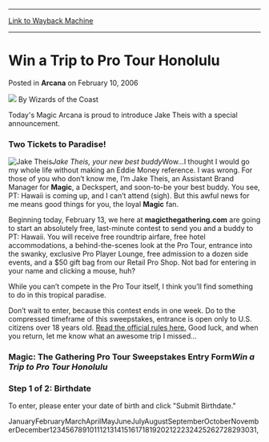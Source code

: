 
---
[Link to Wayback Machine](https://web.archive.org/web/20220125113413/https://magic.wizards.com/en/articles/archive/arcana/win-trip-pro-tour-honolulu-2006-02-10)

[_metadata_:author]:- "Wizards of the Coast"
[_metadata_:description]:- "Today's Magic Arcana is proud to introduce Jake Theis with a special announcement. Two Tickets to Paradise! Jake Theis, your new best buddyWow…I thought I would go my whole life without making an Eddie Money reference. I was wrong. For those of you who don’t know me, I’m Jake Theis, an Assistant Brand Manager for Magic, a Deckspert, and soon-to-be your best buddy. You see, PT:"
[_metadata_:generator]:- "Drupal 7 (http://drupal.org)"
[_metadata_:node]:- "597411"
[_metadata_:publish_date]:- "2006-02-10"
[_metadata_:source]:- "div-main-content"
[_metadata_:title]:- "Win a Trip to Pro Tour Honolulu"
[_metadata_:wayback_capture_timestamp]:- "2022-01-25 11:34:13"
[_metadata_:wayback_raw_url]:- "https://web.archive.org/web/20220125113413id_/https://magic.wizards.com/en/articles/archive/arcana/win-trip-pro-tour-honolulu-2006-02-10"
[_metadata_:wayback_url]:- "https://magic.wizards.com/en/articles/archive/arcana/win-trip-pro-tour-honolulu-2006-02-10"
---


Win a Trip to Pro Tour Honolulu
===============================



 Posted in **Arcana**
 on February 10, 2006 






![](https://media.magic.wizards.com/styles/auth_small/public/images/person/wizards_author.jpg)
By Wizards of the Coast











Today's Magic Arcana is proud to introduce Jake Theis with a special announcement. 






### Two Tickets to Paradise!


![Jake Theis](https://media.magic.wizards.com/image_legacy_migration/magic/images/mtgcom/arcana1000/1013_jaketheis.jpg)*Jake Theis, your new best buddy*Wow…I thought I would go my whole life without making an Eddie Money reference. I was wrong. For those of you who don’t know me, I’m Jake Theis, an Assistant Brand Manager for **Magic**, a Deckspert, and soon-to-be your best buddy. You see, PT: Hawaii is coming up, and I can’t attend (sigh). But this awful news for me means good things for you, the loyal **Magic** fan. 


Beginning today, February 13, we here at **magicthegathering.com** are going to start an absolutely free, last-minute contest to send you and a buddy to PT: Hawaii. You will receive free roundtrip airfare, free hotel accommodations, a behind-the-scenes look at the Pro Tour, entrance into the swanky, exclusive Pro Player Lounge, free admission to a dozen side events, and a $50 gift bag from our Retail Pro Shop. Not bad for entering in your name and clicking a mouse, huh? 


While you can’t compete in the Pro Tour itself, I think you’ll find something to do in this tropical paradise. 


Don’t wait to enter, because this contest ends in one week. Do to the compressed timeframe of this sweepstakes, entrance is open only to U.S. citizens over 18 years old. [Read the official rules here.](http://archive.wizards.com/Magic/Magazine/Article.aspx?x=mtgcom/arcana/hawaiipromorules) Good luck, and when you return, let me know what an awesome trip I missed… 



### Magic: The Gathering Pro Tour Sweepstakes Entry Form*Win a Trip to Pro Tour Honolulu*


### Step 1 of 2: Birthdate


To enter, please enter your date of birth and click "Submit Birthdate." 




JanuaryFebruaryMarchAprilMayJuneJulyAugustSeptemberOctoberNovemberDecember12345678910111213141516171819202122232425262728293031, 





